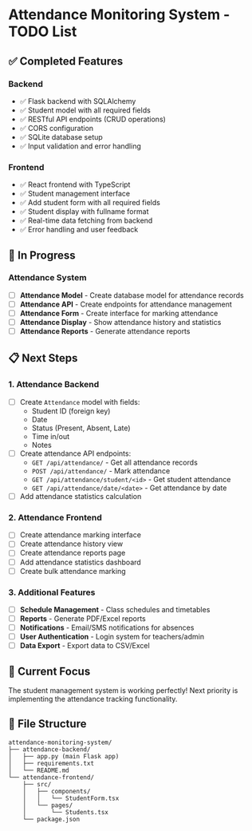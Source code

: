 # Attendance Monitoring System - TODO List

## ✅ Completed Features

### Backend
- ✅ Flask backend with SQLAlchemy
- ✅ Student model with all required fields
- ✅ RESTful API endpoints (CRUD operations)
- ✅ CORS configuration
- ✅ SQLite database setup
- ✅ Input validation and error handling

### Frontend
- ✅ React frontend with TypeScript
- ✅ Student management interface
- ✅ Add student form with all required fields
- ✅ Student display with fullname format
- ✅ Real-time data fetching from backend
- ✅ Error handling and user feedback

## 🚧 In Progress

### Attendance System
- [ ] **Attendance Model** - Create database model for attendance records
- [ ] **Attendance API** - Create endpoints for attendance management
- [ ] **Attendance Form** - Create interface for marking attendance
- [ ] **Attendance Display** - Show attendance history and statistics
- [ ] **Attendance Reports** - Generate attendance reports

## 📋 Next Steps

### 1. Attendance Backend
- [ ] Create `Attendance` model with fields:
  - Student ID (foreign key)
  - Date
  - Status (Present, Absent, Late)
  - Time in/out
  - Notes
- [ ] Create attendance API endpoints:
  - `GET /api/attendance/` - Get all attendance records
  - `POST /api/attendance/` - Mark attendance
  - `GET /api/attendance/student/<id>` - Get student attendance
  - `GET /api/attendance/date/<date>` - Get attendance by date
- [ ] Add attendance statistics calculation

### 2. Attendance Frontend
- [ ] Create attendance marking interface
- [ ] Create attendance history view
- [ ] Create attendance reports page
- [ ] Add attendance statistics dashboard
- [ ] Create bulk attendance marking

### 3. Additional Features
- [ ] **Schedule Management** - Class schedules and timetables
- [ ] **Reports** - Generate PDF/Excel reports
- [ ] **Notifications** - Email/SMS notifications for absences
- [ ] **User Authentication** - Login system for teachers/admin
- [ ] **Data Export** - Export data to CSV/Excel

## 🎯 Current Focus
The student management system is working perfectly! Next priority is implementing the attendance tracking functionality.

## 📁 File Structure
```
attendance-monitoring-system/
├── attendance-backend/
│   ├── app.py (main Flask app)
│   ├── requirements.txt
│   └── README.md
└── attendance-frontend/
    ├── src/
    │   ├── components/
    │   │   └── StudentForm.tsx
    │   └── pages/
    │       └── Students.tsx
    └── package.json
``` 